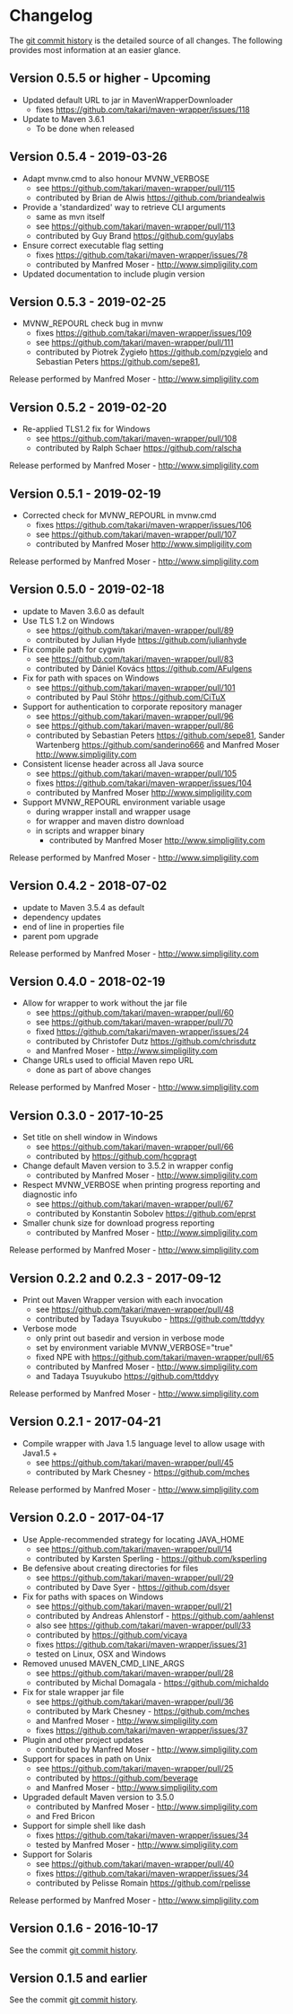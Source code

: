 # Changelog

The [git commit history](https://github.com/takari/maven-wrapper/commits/master)
is the detailed source of all changes. The following provides most information
at an easier glance.

## Version 0.5.5 or higher - Upcoming

- Updated default URL to jar in MavenWrapperDownloader
  - fixes https://github.com/takari/maven-wrapper/issues/118
- Update to Maven 3.6.1
  - To be done when released

## Version 0.5.4 - 2019-03-26

- Adapt mvnw.cmd to also honour MVNW_VERBOSE
  - see https://github.com/takari/maven-wrapper/pull/115
  - contributed by Brian de Alwis https://github.com/briandealwis
- Provide a 'standardized' way to retrieve CLI arguments
  - same as mvn itself
  - see https://github.com/takari/maven-wrapper/pull/113
  - contributed by Guy Brand https://github.com/guylabs
- Ensure correct executable flag setting
  - fixes https://github.com/takari/maven-wrapper/issues/78
  - contributed by Manfred Moser - http://www.simpligility.com
- Updated documentation to include plugin version

## Version 0.5.3 - 2019-02-25

- MVNW_REPOURL check bug in mvnw
  - fixes https://github.com/takari/maven-wrapper/issues/109
  - see https://github.com/takari/maven-wrapper/pull/111
  - contributed by  Piotrek Żygieło https://github.com/pzygielo and 
	Sebastian Peters https://github.com/sepe81,

Release performed by Manfred Moser - http://www.simpligility.com

## Version 0.5.2 - 2019-02-20

- Re-applied TLS1.2 fix for Windows
  - see https://github.com/takari/maven-wrapper/pull/108
  - contributed by Ralph Schaer https://github.com/ralscha

Release performed by Manfred Moser - http://www.simpligility.com

## Version 0.5.1 - 2019-02-19

- Corrected check for MVNW_REPOURL in mvnw.cmd
  - fixes https://github.com/takari/maven-wrapper/issues/106
  - see https://github.com/takari/maven-wrapper/pull/107
  - contributed by Manfred Moser http://www.simpligility.com

Release performed by Manfred Moser - http://www.simpligility.com

## Version 0.5.0 - 2019-02-18

- update to Maven 3.6.0 as default
- Use TLS 1.2 on Windows
  - see https://github.com/takari/maven-wrapper/pull/89
  - contributed by Julian Hyde https://github.com/julianhyde
- Fix compile path for cygwin
  - see https://github.com/takari/maven-wrapper/pull/83
  - contributed by Dániel Kovács https://github.com/AFulgens
- Fix for path with spaces on Windows 
  - see https://github.com/takari/maven-wrapper/pull/101
  - contributed by Paul Stöhr https://github.com/CiTuX
- Support for authentication to corporate repository manager
  - see https://github.com/takari/maven-wrapper/pull/96
  - see https://github.com/takari/maven-wrapper/pull/86
  - contributed by Sebastian Peters https://github.com/sepe81,
    Sander Wartenberg https://github.com/sanderino666 and
    Manfred Moser http://www.simpligility.com
- Consistent license header across all Java source
  - see https://github.com/takari/maven-wrapper/pull/105
  - fixes https://github.com/takari/maven-wrapper/issues/104
  - contributed by Manfred Moser http://www.simpligility.com
- Support MVNW_REPOURL environment variable usage
  -  during wrapper install and wrapper usage
  - for wrapper and maven distro download
  - in scripts and wrapper binary
    - contributed by Manfred Moser http://www.simpligility.com

Release performed by Manfred Moser - http://www.simpligility.com

## Version 0.4.2 - 2018-07-02

- update to Maven 3.5.4 as default
- dependency updates
- end of line in properties file
- parent pom upgrade

Release performed by Manfred Moser - http://www.simpligility.com

## Version 0.4.0 - 2018-02-19

- Allow for wrapper to work without the jar file
  - see https://github.com/takari/maven-wrapper/pull/60
  - see https://github.com/takari/maven-wrapper/pull/70
  - fixed https://github.com/takari/maven-wrapper/issues/24
  - contributed by  Christofer Dutz https://github.com/chrisdutz
  - and Manfred Moser - http://www.simpligility.com
- Change URLs used to official Maven repo URL
  - done as part of above changes

Release performed by Manfred Moser - http://www.simpligility.com

## Version 0.3.0 - 2017-10-25

- Set title on shell window in Windows
  - see https://github.com/takari/maven-wrapper/pull/66
  - contributed by https://github.com/hcgpragt
- Change default Maven version to 3.5.2 in wrapper config
  - contributed by Manfred Moser - http://www.simpligility.com
- Respect MVNW_VERBOSE when printing progress reporting and diagnostic info
  - see https://github.com/takari/maven-wrapper/pull/67
  - contributed by Konstantin Sobolev https://github.com/eprst
- Smaller chunk size for download progress reporting
  - contributed by Manfred Moser - http://www.simpligility.com

Release performed by Manfred Moser - http://www.simpligility.com

## Version 0.2.2 and 0.2.3 - 2017-09-12

- Print out Maven Wrapper version with each invocation
  - see https://github.com/takari/maven-wrapper/pull/48
  - contributed by Tadaya Tsuyukubo - https://github.com/ttddyy
- Verbose mode
  - only print out basedir and version in verbose mode
  - set by environment variable MVNW_VERBOSE="true"
  - fixed NPE with https://github.com/takari/maven-wrapper/pull/65
  - contributed by Manfred Moser - http://www.simpligility.com
  - and Tadaya Tsuyukubo https://github.com/ttddyy

Release performed by Manfred Moser - http://www.simpligility.com

## Version 0.2.1 - 2017-04-21

- Compile wrapper with Java 1.5 language level to allow usage with Java1.5 +
  - see https://github.com/takari/maven-wrapper/pull/45
  - contributed by Mark Chesney - https://github.com/mches

Release performed by Manfred Moser - http://www.simpligility.com

## Version 0.2.0 - 2017-04-17

- Use Apple-recommended strategy for locating JAVA_HOME
  - see https://github.com/takari/maven-wrapper/pull/14
  - contributed by Karsten Sperling - https://github.com/ksperling
- Be defensive about creating directories for files
  - see https://github.com/takari/maven-wrapper/pull/29
  - contributed by Dave Syer - https://github.com/dsyer 
- Fix for paths with spaces on Windows
  - see https://github.com/takari/maven-wrapper/pull/21
  - contributed by Andreas Ahlenstorf - https://github.com/aahlenst
  - also see https://github.com/takari/maven-wrapper/pull/33
  - contributed by https://github.com/vicaya
  - fixes https://github.com/takari/maven-wrapper/issues/31
  - tested on Linux, OSX and Windows
- Removed unused MAVEN_CMD_LINE_ARGS
  - see https://github.com/takari/maven-wrapper/pull/28
  - contributed by Michal Domagala - https://github.com/michaldo
- Fix for stale wrapper jar file
  - see https://github.com/takari/maven-wrapper/pull/36
  - contributed by Mark Chesney - https://github.com/mches
  - and Manfred Moser - http://www.simpligility.com
  - fixes https://github.com/takari/maven-wrapper/issues/37
- Plugin and other project updates
  - contributed by Manfred Moser - http://www.simpligility.com
- Support for spaces in path on Unix
  - see https://github.com/takari/maven-wrapper/pull/25
  - contributed by https://github.com/beverage
  - and Manfred Moser - http://www.simpligility.com
- Upgraded default Maven version to 3.5.0
  - contributed by Manfred Moser - http://www.simpligility.com
  - and Fred Bricon
- Support for simple shell like dash
  - fixes https://github.com/takari/maven-wrapper/issues/34
  - tested by Manfred Moser  - http://www.simpligility.com
- Support for Solaris
  - see https://github.com/takari/maven-wrapper/pull/40
  - fixes https://github.com/takari/maven-wrapper/issues/34
  - contributed by Pelisse Romain https://github.com/rpelisse

Release performed by Manfred Moser - http://www.simpligility.com

## Version 0.1.6 - 2016-10-17

See the commit [git commit history](https://github.com/takari/maven-wrapper/commits/master).

## Version 0.1.5 and earlier

See the commit [git commit history](https://github.com/takari/maven-wrapper/commits/master).
